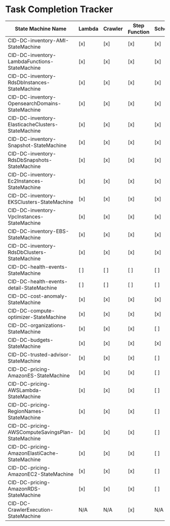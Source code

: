 # Task Completion Tracker

| State Machine Name                                | Lambda | Crawler | Step Function | Scheduler |
| ------------------------------------------------- | ------ | ------- | ------------- | --------- |
| CID-DC-inventory-AMI-StateMachine                 | [x]    | [x]     | [x]           | [x]       |
| CID-DC-inventory-LambdaFunctions-StateMachine     | [x]    | [x]     | [x]           | [x]       |
| CID-DC-inventory-RdsDbInstances-StateMachine      | [x]    | [x]     | [x]           | [x]       |
| CID-DC-inventory-OpensearchDomains-StateMachine   | [x]    | [x]     | [x]           | [x]       |
| CID-DC-inventory-ElasticacheClusters-StateMachine | [x]    | [x]     | [x]           | [x]       |
| CID-DC-inventory-Snapshot-StateMachine            | [x]    | [x]     | [x]           | [x]       |
| CID-DC-inventory-RdsDbSnapshots-StateMachine      | [x]    | [x]     | [x]           | [x]       |
| CID-DC-inventory-Ec2Instances-StateMachine        | [x]    | [x]     | [x]           | [x]       |
| CID-DC-inventory-EKSClusters-StateMachine         | [x]    | [x]     | [x]           | [x]       |
| CID-DC-inventory-VpcInstances-StateMachine        | [x]    | [x]     | [x]           | [x]       |
| CID-DC-inventory-EBS-StateMachine                 | [x]    | [x]     | [x]           | [x]       |
| CID-DC-inventory-RdsDbClusters-StateMachine       | [x]    | [x]     | [x]           | [x]       |
| CID-DC-health-events-StateMachine                 | [ ]    | [ ]     | [ ]           | [ ]       |
| CID-DC-health-events-detail-StateMachine          | [ ]    | [ ]     | [ ]           | [ ]       |
| CID-DC-cost-anomaly-StateMachine                  | [x]    | [x]     | [x]           | [x]       |
| CID-DC-compute-optimizer-StateMachine             | [x]    | [x]     | [x]           | [x]       |
| CID-DC-organizations-StateMachine                 | [x]    | [x]     | [x]           | [ ]       |
| CID-DC-budgets-StateMachine                       | [x]    | [x]     | [x]           | [x]       |
| CID-DC-trusted-advisor-StateMachine               | [x]    | [x]     | [x]           | [ ]       |
| CID-DC-pricing-AmazonES-StateMachine              | [x]    | [x]     | [x]           | [ ]       |
| CID-DC-pricing-AWSLambda-StateMachine             | [x]    | [x]     | [x]           | [ ]       |
| CID-DC-pricing-RegionNames-StateMachine           | [x]    | [x]     | [x]           | [ ]       |
| CID-DC-pricing-AWSComputeSavingsPlan-StateMachine | [x]    | [x]     | [x]           | [ ]       |
| CID-DC-pricing-AmazonElastiCache-StateMachine     | [x]    | [x]     | [x]           | [ ]       |
| CID-DC-pricing-AmazonEC2-StateMachine             | [x]    | [x]     | [x]           | [ ]       |
| CID-DC-pricing-AmazonRDS-StateMachine             | [x]    | [x]     | [x]           | [ ]       |
| CID-DC-CrawlerExecution-StateMachine              | N/A    | N/A     | [x]           | N/A       |

